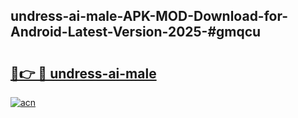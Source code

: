 ## undress-ai-male-APK-MOD-Download-for-Android-Latest-Version-2025-#gmqcu

# <h2><a href="https://bedroomkl.my?title=undress-ai-male&ref=20M">🔗👉 🔴 undress-ai-male</a></h2>

[![acn](https://github.com/user-attachments/assets/0f9c940e-d8b0-45ae-aac7-cd30a18b3e1c)](https://bedroomkl.my?title=undress-ai-male&ref=20M)


